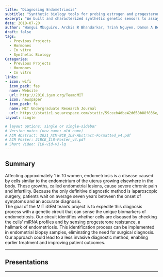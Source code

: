 ```yaml
---
title: "Diagnosing Endometriosis"
subtitle: "Synthetic biology tools for probing estrogen and progesterone signaling in endometriosis and adenomyosis"
excerpt: "We built and characterized synthetic genetic sensors to assay estrogen and progesterone signalling, two processes that are often dysregulated or disrupted in endometriosis."
date: 2018-07-20
author: "Wangui Mbuguiro, Archis R Bhandarkar, Trinh Nguyen, Damon A Berman, Colleen R Foley, Elizabeth D Strand, Gizem Gumuskaya, Julia M Goupil, Kathleen H Brandes, Maya L Kaul, Sarah J Caso, Theresa Machemer, Linda Griffith, Ron Weiss, Brian Teague"
draft: false
tags:
  - Previous Projects
  - Hormones
  - In vitro
  - Synthetic Biology
Categories: 
  - Previous Projects
  - Hormones
  - In vitro
links:
- icon: wifi
  icon_pack: fas
  name: Website
  url: http://2016.igem.org/Team:MIT
- icon: newspaper
  icon_pack: fa
  name: MIT Undergraduate Research Journal
  url: https://static1.squarespace.com/static/59ceeb4dbe42d658b88f836e/t/59d6c8a9cd0f68e30c0313d9/1507248321780/Machemer_MURJ_iGEM.pdf
layout: single

# layout options: single or single-sidebar
# Version notes (new name: old name)
# ACM Abstract: 2021_ACM-BCB_IL8-Abstract-Formatted_v4.pdf
# ACM Poster: 21BCB_IL8-Poster_v4.pdf
# Short Video: IL8-vid-v3-lq
---
```

## Summary
Affecting approximately 1 in 10 women, endometriosis is a disease caused by cells similar to the endometrium of the uterus growing elsewhere in the body. These growths, called endometrial lesions, cause severe chronic pain and infertility. Because the only definitive diagnostic method is laparoscopic surgery, patients wait on average seven years between the onset of symptoms and an accurate diagnosis. 
<br />
The goal of the MIT iGEM team’s project is to expedite this diagnosis process with a genetic circuit that can sense the unique biomarkers of endometriosis. Our circuit identifies whether cells are diseased by checking the cells’ miRNA profiles and by sensing progesterone resistance, a hallmark of endometriosis. This identification process can be implemented in endometrial biopsy samples, eliminating the need for surgical diagnosis. Our approach could lead to a less invasive diagnostic method, enabling earlier treatment and improving patient outcomes.

---
## Presentations

  
---



